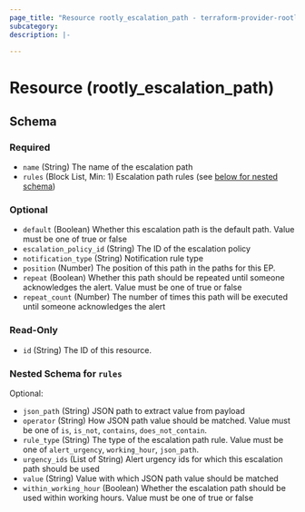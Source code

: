```yaml
---
page_title: "Resource rootly_escalation_path - terraform-provider-rootly"
subcategory:
description: |-
    
---
```


# Resource (rootly_escalation_path)





<!-- schema generated by tfplugindocs -->
## Schema

### Required

- `name` (String) The name of the escalation path
- `rules` (Block List, Min: 1) Escalation path rules (see [below for nested schema](#nestedblock--rules))

### Optional

- `default` (Boolean) Whether this escalation path is the default path. Value must be one of true or false
- `escalation_policy_id` (String) The ID of the escalation policy
- `notification_type` (String) Notification rule type
- `position` (Number) The position of this path in the paths for this EP.
- `repeat` (Boolean) Whether this path should be repeated until someone acknowledges the alert. Value must be one of true or false
- `repeat_count` (Number) The number of times this path will be executed until someone acknowledges the alert

### Read-Only

- `id` (String) The ID of this resource.

<a id="nestedblock--rules"></a>
### Nested Schema for `rules`

Optional:

- `json_path` (String) JSON path to extract value from payload
- `operator` (String) How JSON path value should be matched. Value must be one of `is`, `is_not`, `contains`, `does_not_contain`.
- `rule_type` (String) The type of the escalation path rule. Value must be one of `alert_urgency`, `working_hour`, `json_path`.
- `urgency_ids` (List of String) Alert urgency ids for which this escalation path should be used
- `value` (String) Value with which JSON path value should be matched
- `within_working_hour` (Boolean) Whether the escalation path should be used within working hours. Value must be one of true or false
